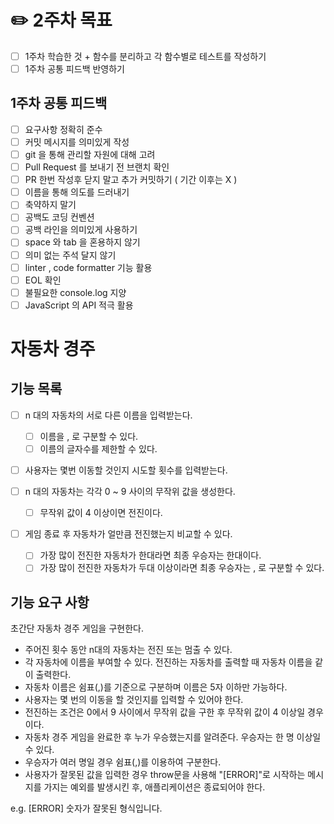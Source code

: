 # ✏️ 2주차 목표

- [ ] 1주차 학습한 것 + 함수를 분리하고 각 함수별로 테스트를 작성하기
- [ ] 1주차 공통 피드백 반영하기

## 1주차 공통 피드백

- [ ] 요구사항 정확히 준수
- [ ] 커밋 메시지를 의미있게 작성
- [ ] git 을 통해 관리할 자원에 대해 고려
- [ ] Pull Request 를 보내기 전 브랜치 확인
- [ ] PR 한번 작성후 닫지 말고 추가 커밋하기 ( 기간 이후는 X )
- [ ] 이름을 통해 의도를 드러내기
- [ ] 축약하지 말기
- [ ] 공백도 코딩 컨벤션
- [ ] 공백 라인을 의미있게 사용하기
- [ ] space 와 tab 을 혼용하지 않기
- [ ] 의미 없는 주석 달지 않기
- [ ] linter , code formatter 기능 활용
- [ ] EOL 확인
- [ ] 불필요한 console.log 지양
- [ ] JavaScript 의 API 적극 활용

# 자동차 경주

## 기능 목록

- [ ] n 대의 자동차의 서로 다른 이름을 입력받는다.

  - [ ] 이름을 , 로 구분할 수 있다.
  - [ ] 이름의 글자수를 제한할 수 있다.

- [ ] 사용자는 몇번 이동할 것인지 시도할 횟수를 입력받는다.
- [ ] n 대의 자동차는 각각 0 ~ 9 사이의 무작위 값을 생성한다.

  - [ ] 무작위 값이 4 이상이면 전진이다.

- [ ] 게임 종료 후 자동차가 얼만큼 전진했는지 비교할 수 있다.
  - [ ] 가장 많이 전진한 자동차가 한대라면 최종 우승자는 한대이다.
  - [ ] 가장 많이 전진한 자동차가 두대 이상이라면 최종 우승자는 , 로 구분할 수 있다.

## 기능 요구 사항

초간단 자동차 경주 게임을 구현한다.

- 주어진 횟수 동안 n대의 자동차는 전진 또는 멈출 수 있다.
- 각 자동차에 이름을 부여할 수 있다. 전진하는 자동차를 출력할 때 자동차 이름을 같이 출력한다.
- 자동차 이름은 쉼표(,)를 기준으로 구분하며 이름은 5자 이하만 가능하다.
- 사용자는 몇 번의 이동을 할 것인지를 입력할 수 있어야 한다.
- 전진하는 조건은 0에서 9 사이에서 무작위 값을 구한 후 무작위 값이 4 이상일 경우이다.
- 자동차 경주 게임을 완료한 후 누가 우승했는지를 알려준다. 우승자는 한 명 이상일 수 있다.
- 우승자가 여러 명일 경우 쉼표(,)를 이용하여 구분한다.
- 사용자가 잘못된 값을 입력한 경우 throw문을 사용해 "[ERROR]"로 시작하는 메시지를 가지는 예외를 발생시킨 후, 애플리케이션은 종료되어야 한다.

e.g. [ERROR] 숫자가 잘못된 형식입니다.
